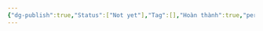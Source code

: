```yaml
---
{"dg-publish":true,"Status":["Not yet"],"Tag":[],"Hoàn thành":true,"permalink":"/Haiha's Sharing Ideal/Thêm ngay một lệnh tắt vào tabar với commander/","dgPassFrontmatter":true,"noteIcon":"2","created":"2023-12-21T17:24:24.428+07:00","updated":"2024-01-05T12:29:31.629+07:00"}
---
```



